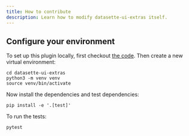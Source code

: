 ```yaml
---
title: How to contribute
description: Learn how to modify datasette-ui-extras itself.
---
```


## Configure your environment

To set up this plugin locally, first checkout [the code](https://github.com/cldellow/datasette-ui-extras). Then create a new virtual environment:

```shell
cd datasette-ui-extras
python3 -m venv venv
source venv/bin/activate
```

Now install the dependencies and test dependencies:

```shell
pip install -e '.[test]'
```

To run the tests:

```
pytest
```
